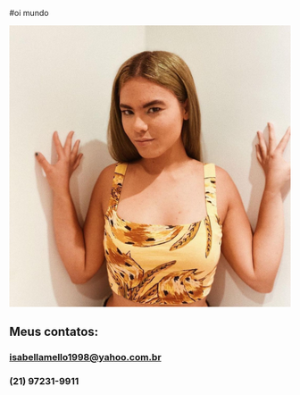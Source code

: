 #oi mundo


![bella](/img/bella.png)


## Meus contatos:
### isabellamello1998@yahoo.com.br
### (21) 97231-9911
